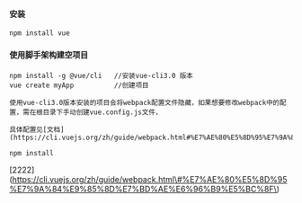 #### 安装

```bash
npm install vue
```

#### 使用脚手架构建空项目

```
npm install -g @vue/cli   //安装vue-cli3.0 版本
vue create myApp          //创建项目

使用vue-cli3.0版本安装的项目会将webpack配置文件隐藏，如果想要修改webpack中的配置，需在根目录下手动创建vue.config.js文件，

具体配置见[文档](https://cli.vuejs.org/zh/guide/webpack.html#%E7%AE%80%E5%8D%95%E7%9A%84%E9%85%8D%E7%BD%AE%E6%96%B9%E5%BC%8F)

npm install
```

\[2222\]\(https://cli.vuejs.org/zh/guide/webpack.html\#%E7%AE%80%E5%8D%95%E7%9A%84%E9%85%8D%E7%BD%AE%E6%96%B9%E5%BC%8F\)



